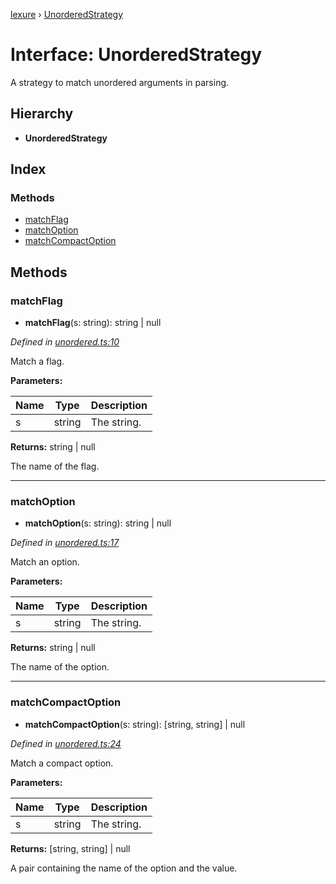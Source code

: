[lexure](../README.md) › [UnorderedStrategy](unorderedstrategy.md)

# Interface: UnorderedStrategy

A strategy to match unordered arguments in parsing.

## Hierarchy

* **UnorderedStrategy**

## Index

### Methods

* [matchFlag](unorderedstrategy.md#matchflag)
* [matchOption](unorderedstrategy.md#matchoption)
* [matchCompactOption](unorderedstrategy.md#matchcompactoption)

## Methods

###  matchFlag

* **matchFlag**(s: string): string | null

*Defined in [unordered.ts:10](https://github.com/1Computer1/lexure/blob/83985ea/src/unordered.ts#L10)*

Match a flag.

**Parameters:**

Name | Type | Description |
------ | ------ | ------ |
s | string | The string. |

**Returns:** string | null

The name of the flag.

___

###  matchOption

* **matchOption**(s: string): string | null

*Defined in [unordered.ts:17](https://github.com/1Computer1/lexure/blob/83985ea/src/unordered.ts#L17)*

Match an option.

**Parameters:**

Name | Type | Description |
------ | ------ | ------ |
s | string | The string. |

**Returns:** string | null

The name of the option.

___

###  matchCompactOption

* **matchCompactOption**(s: string): [string, string] | null

*Defined in [unordered.ts:24](https://github.com/1Computer1/lexure/blob/83985ea/src/unordered.ts#L24)*

Match a compact option.

**Parameters:**

Name | Type | Description |
------ | ------ | ------ |
s | string | The string. |

**Returns:** [string, string] | null

A pair containing the name of the option and the value.
